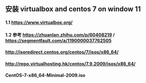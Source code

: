 ##    安装 virtualbox and centos 7 on window 11
#### 1.1  https://www.virtualbox.org/
#### 1.2  参考 https://zhuanlan.zhihu.com/p/60408219 / https://segmentfault.com/a/1190000037762505
#### http://isoredirect.centos.org/centos/7/isos/x86_64/
#### http://repo.virtualhosting.hk/centos/7.9.2009/isos/x86_64/
#### CentOS-7-x86_64-Minimal-2009.iso
